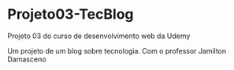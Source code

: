 # Projeto03-TecBlog
 Projeto 03 do curso de desenvolvimento web da Udemy

 Um projeto de um blog sobre tecnologia. Com o professor Jamilton Damasceno
